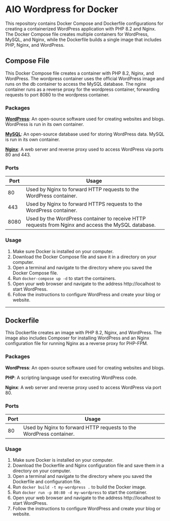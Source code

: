 # AIO Wordpress for Docker

This repository contains Docker Compose and Dockerfile configurations for creating a containerized WordPress application with PHP 8.2 and Nginx. The Docker Compose file creates multiple containers for WordPress, MySQL, and Nginx, while the Dockerfile builds a single image that includes PHP, Nginx, and WordPress.

## Compose File

This Docker Compose file creates a container with PHP 8.2, Nginx, and WordPress. The wordpress container uses the official WordPress image and runs on the db container to access the MySQL database. The nginx container runs as a reverse proxy for the wordpress container, forwarding requests to port 8080 to the wordpress container.

### Packages

[**WordPress**](https://github.com/docker-library/wordpress): An open-source software used for creating websites and blogs. WordPress is run in its own container.

[**MySQL**](https://github.com/docker-library/mysql): An open-source database used for storing WordPress data. MySQL is run in its own container.

[**Nginx**](https://github.com/nginxinc/docker-nginx): A web server and reverse proxy used to access WordPress via ports 80 and 443.

### Ports

| Port | Usage                                                                                              |
| ---- | -------------------------------------------------------------------------------------------------- |
| 80   | Used by Nginx to forward HTTP requests to the WordPress container.                                 |
| 443  | Used by Nginx to forward HTTPS requests to the WordPress container.                                |
| 8080 | Used by the WordPress container to receive HTTP requests from Nginx and access the MySQL database. |

### Usage

1. Make sure Docker is installed on your computer.
2. Download the Docker Compose file and save it in a directory on your computer.
3. Open a terminal and navigate to the directory where you saved the Docker Compose file.
4. Run `docker-compose up -d` to start the containers.
5. Open your web browser and navigate to the address http://localhost to start WordPress.
6. Follow the instructions to configure WordPress and create your blog or website.

---

## Dockerfile

This Dockerfile creates an image with PHP 8.2, Nginx, and WordPress. The image also includes Composer for installing WordPress and an Nginx configuration file for running Nginx as a reverse proxy for PHP-FPM.

### Packages

**WordPress**: An open-source software used for creating websites and blogs.

**PHP**: A scripting language used for executing WordPress code.

**Nginx**: A web server and reverse proxy used to access WordPress via port 80.

### Ports

| Port | Usage                                                              |
| ---- | ------------------------------------------------------------------ |
| 80   | Used by Nginx to forward HTTP requests to the WordPress container. |

### Usage

1. Make sure Docker is installed on your computer.
2. Download the Dockerfile and Nginx configuration file and save them in a directory on your computer.
3. Open a terminal and navigate to the directory where you saved the Dockerfile and configuration file.
4. Run `docker build -t my-wordpress .` to build the Docker image.
5. Run `docker run -p 80:80 -d my-wordpress` to start the container.
6. Open your web browser and navigate to the address http://localhost to start WordPress.
7. Follow the instructions to configure WordPress and create your blog or website.

